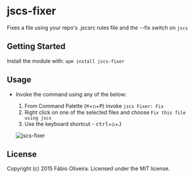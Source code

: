 # jscs-fixer

Fixes a file using your repo's .jscsrc rules file and the --fix switch on `jscs`

## Getting Started
Install the module with: `apm install jscs-fixer`

## Usage

* Invoke the command using any of the below:
  1. From Command Palette (<kbd>⌘</kbd>+<kbd>⌂</kbd>+<kbd>P</kbd>) invoke `jscs Fixer: Fix`
  2. Right click on one of the selected files and choose `Fix this file using jscs`
  3. Use the keyboard shortcut - <kbd>ctrl</kbd>+<kbd>⌂</kbd>+<kbd>J</kbd>

  ![jscs-fixer](https://cldup.com/V41bAudW-d.gif)

## License
Copyright (c) 2015 Fábio Oliveira. Licensed under the MIT license.
